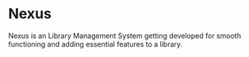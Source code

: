 # Nexus
Nexus is an Library Management System getting developed for smooth functioning and adding essential features to a library.
